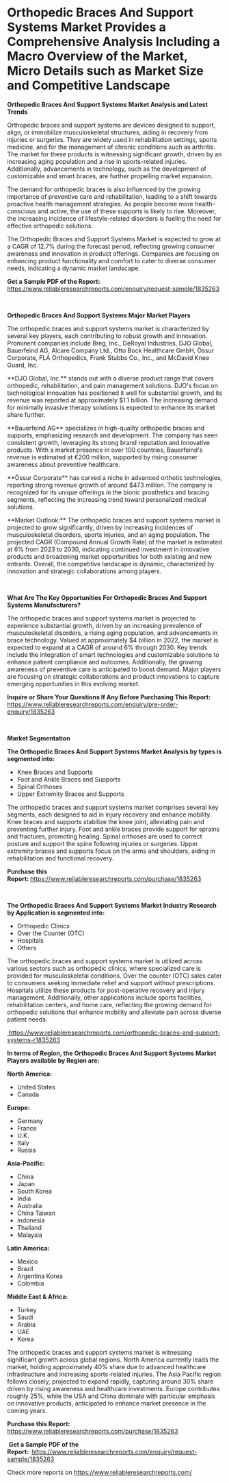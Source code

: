 <p><h1>Orthopedic Braces And Support Systems Market Provides a Comprehensive Analysis Including a Macro Overview of the Market, Micro Details such as Market Size and Competitive Landscape</h1></p><p><strong>Orthopedic Braces And Support Systems Market Analysis and Latest Trends</strong></p>
<p><p>Orthopedic braces and support systems are devices designed to support, align, or immobilize musculoskeletal structures, aiding in recovery from injuries or surgeries. They are widely used in rehabilitation settings, sports medicine, and for the management of chronic conditions such as arthritis. The market for these products is witnessing significant growth, driven by an increasing aging population and a rise in sports-related injuries. Additionally, advancements in technology, such as the development of customizable and smart braces, are further propelling market expansion.</p><p>The demand for orthopedic braces is also influenced by the growing importance of preventive care and rehabilitation, leading to a shift towards proactive health management strategies. As people become more health-conscious and active, the use of these supports is likely to rise. Moreover, the increasing incidence of lifestyle-related disorders is fueling the need for effective orthopedic solutions.</p><p>The Orthopedic Braces and Support Systems Market is expected to grow at a CAGR of 12.7% during the forecast period, reflecting growing consumer awareness and innovation in product offerings. Companies are focusing on enhancing product functionality and comfort to cater to diverse consumer needs, indicating a dynamic market landscape.</p></p>
<p><strong>Get a Sample PDF of the Report:&nbsp;</strong> <a href="https://www.reliableresearchreports.com/enquiry/request-sample/1835263?utm_campaign=3255&utm_medium=2&utm_source=Github&utm_content=ia&utm_term=26032025&utm_id=orthopedic-braces-and-support-systems">https://www.reliableresearchreports.com/enquiry/request-sample/1835263</a></p>
<p>&nbsp;</p>
<p><strong>Orthopedic Braces And Support Systems Major Market Players</strong></p>
<p><p>The orthopedic braces and support systems market is characterized by several key players, each contributing to robust growth and innovation. Prominent companies include Breg, Inc., DeRoyal Industries, DJO Global, Bauerfeind AG, Alcare Company Ltd., Otto Bock Healthcare GmbH, Össur Corporate, FLA Orthopedics, Frank Stubbs Co., Inc., and McDavid Knee Guard, Inc.</p><p>**DJO Global, Inc.** stands out with a diverse product range that covers orthopedic, rehabilitation, and pain management solutions. DJO's focus on technological innovation has positioned it well for substantial growth, and its revenue was reported at approximately $1.1 billion. The increasing demand for minimally invasive therapy solutions is expected to enhance its market share further.</p><p>**Bauerfeind AG** specializes in high-quality orthopedic braces and supports, emphasizing research and development. The company has seen consistent growth, leveraging its strong brand reputation and innovative products. With a market presence in over 100 countries, Bauerfeind's revenue is estimated at €200 million, supported by rising consumer awareness about preventive healthcare.</p><p>**Össur Corporate** has carved a niche in advanced orthotic technologies, reporting strong revenue growth of around $473 million. The company is recognized for its unique offerings in the bionic prosthetics and bracing segments, reflecting the increasing trend toward personalized medical solutions.</p><p>**Market Outlook:** The orthopedic braces and support systems market is projected to grow significantly, driven by increasing incidences of musculoskeletal disorders, sports injuries, and an aging population. The projected CAGR (Compound Annual Growth Rate) of the market is estimated at 6% from 2023 to 2030, indicating continued investment in innovative products and broadening market opportunities for both existing and new entrants. Overall, the competitive landscape is dynamic, characterized by innovation and strategic collaborations among players.</p></p>
<p>&nbsp;</p>
<p><strong>What Are The Key Opportunities For Orthopedic Braces And Support Systems Manufacturers?</strong></p>
<p><p>The orthopedic braces and support systems market is projected to experience substantial growth, driven by an increasing prevalence of musculoskeletal disorders, a rising aging population, and advancements in brace technology. Valued at approximately $4 billion in 2022, the market is expected to expand at a CAGR of around 6% through 2030. Key trends include the integration of smart technologies and customizable solutions to enhance patient compliance and outcomes. Additionally, the growing awareness of preventive care is anticipated to boost demand. Major players are focusing on strategic collaborations and product innovations to capture emerging opportunities in this evolving market.</p></p>
<p><strong>Inquire or Share Your Questions If Any Before Purchasing This Report:</strong> <a href="https://www.reliableresearchreports.com/enquiry/pre-order-enquiry/1835263?utm_campaign=3255&utm_medium=2&utm_source=Github&utm_content=ia&utm_term=26032025&utm_id=orthopedic-braces-and-support-systems">https://www.reliableresearchreports.com/enquiry/pre-order-enquiry/1835263</a></p>
<p>&nbsp;</p>
<p><strong>Market Segmentation</strong></p>
<p><strong>The Orthopedic Braces And Support Systems Market Analysis by types is segmented into:</strong></p>
<p><ul><li>Knee Braces and Supports</li><li>Foot and Ankle Braces and Supports</li><li>Spinal Orthoses</li><li>Upper Extremity Braces and Supports</li></ul></p>
<p><p>The orthopedic braces and support systems market comprises several key segments, each designed to aid in injury recovery and enhance mobility. Knee braces and supports stabilize the knee joint, alleviating pain and preventing further injury. Foot and ankle braces provide support for sprains and fractures, promoting healing. Spinal orthoses are used to correct posture and support the spine following injuries or surgeries. Upper extremity braces and supports focus on the arms and shoulders, aiding in rehabilitation and functional recovery.</p></p>
<p><strong>Purchase this Report:&nbsp;</strong><a href="https://www.reliableresearchreports.com/purchase/1835263?utm_campaign=3255&utm_medium=2&utm_source=Github&utm_content=ia&utm_term=26032025&utm_id=orthopedic-braces-and-support-systems">https://www.reliableresearchreports.com/purchase/1835263</a></p>
<p>&nbsp;</p>
<p><strong>The Orthopedic Braces And Support Systems Market Industry Research by Application is segmented into:</strong></p>
<p><ul><li>Orthopedic Clinics</li><li>Over the Counter (OTC)</li><li>Hospitals</li><li>Others</li></ul></p>
<p><p>The orthopedic braces and support systems market is utilized across various sectors such as orthopedic clinics, where specialized care is provided for musculoskeletal conditions. Over the counter (OTC) sales cater to consumers seeking immediate relief and support without prescriptions. Hospitals utilize these products for post-operative recovery and injury management. Additionally, other applications include sports facilities, rehabilitation centers, and home care, reflecting the growing demand for orthopedic solutions that enhance mobility and alleviate pain across diverse patient needs.</p></p>
<p><a href="https://www.reliableresearchreports.com/orthopedic-braces-and-support-systems-r1835263?utm_campaign=3255&utm_medium=2&utm_source=Github&utm_content=ia&utm_term=26032025&utm_id=orthopedic-braces-and-support-systems">&nbsp;https://www.reliableresearchreports.com/orthopedic-braces-and-support-systems-r1835263</a></p>
<p><strong>In terms of Region, the Orthopedic Braces And Support Systems Market Players available by Region are:</strong></p>
<p>
    <p> <strong> North America: </strong>
        <ul>
            <li>United States</li>
            <li>Canada</li>
        </ul>
        </p> 
    <p> <strong> Europe: </strong>
        <ul>
            <li>Germany</li>
            <li>France</li>
            <li>U.K.</li>
            <li>Italy</li>
            <li>Russia</li>
        </ul>
        </p> 
    <p> <strong> Asia-Pacific: </strong>
        <ul>
            <li>China</li>
            <li>Japan</li>
            <li>South Korea</li>
            <li>India</li>
            <li>Australia</li>
            <li>China Taiwan</li>
            <li>Indonesia</li>
            <li>Thailand</li>
            <li>Malaysia</li>
        </ul>
        </p> 
    <p> <strong> Latin America: </strong>
        <ul>
            <li>Mexico</li>
            <li>Brazil</li>
            <li>Argentina Korea</li>
            <li>Colombia</li>
        </ul>
        </p> 
    <p> <strong> Middle East & Africa: </strong>
        <ul>
            <li>Turkey</li>
            <li>Saudi</li>
            <li>Arabia</li>
            <li>UAE</li>
            <li>Korea</li>
        </ul>
    </p>
    </p>
<p><p>The orthopedic braces and support systems market is witnessing significant growth across global regions. North America currently leads the market, holding approximately 40% share due to advanced healthcare infrastructure and increasing sports-related injuries. The Asia Pacific region follows closely, projected to expand rapidly, capturing around 30% share driven by rising awareness and healthcare investments. Europe contributes roughly 25%, while the USA and China dominate with particular emphasis on innovative products, anticipated to enhance market presence in the coming years.</p></p>
<p><strong>Purchase this Report: </strong><a href="https://www.reliableresearchreports.com/purchase/1835263?utm_campaign=3255&utm_medium=2&utm_source=Github&utm_content=ia&utm_term=26032025&utm_id=orthopedic-braces-and-support-systems">https://www.reliableresearchreports.com/purchase/1835263</a></p>
<p>&nbsp;<strong>Get a Sample PDF of the Report:&nbsp;&nbsp;</strong><a href="https://www.reliableresearchreports.com/enquiry/request-sample/1835263?utm_campaign=3255&utm_medium=2&utm_source=Github&utm_content=ia&utm_term=26032025&utm_id=orthopedic-braces-and-support-systems">https://www.reliableresearchreports.com/enquiry/request-sample/1835263</a></p>
<p><strong></strong></p>
<p>Check more reports on <a href="https://www.reliableresearchreports.com/?utm_campaign=3255&utm_medium=2&utm_source=Github&utm_content=ia&utm_term=26032025&utm_id=orthopedic-braces-and-support-systems">https://www.reliableresearchreports.com/</a></p>